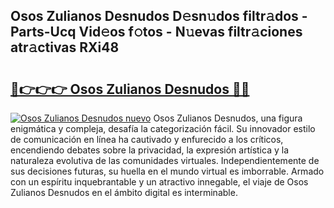 ## Osos Zulianos Desnudos D𝚎sn𝚞dos filtr𝚊dos - Parts-Ucq Vid𝚎os f𝚘tos - N𝚞evas filtr𝚊ciones atr𝚊ctivas RXi48

# <h2><a href="http://mb4dcen.tromn.icu/?c=Osos+Zulianos+Desnudos">🔗👉👉👉 Osos Zulianos Desnudos 🔗🔗</a></h2>

[![Osos Zulianos Desnudos nuevo](https://i.imgur.com/pEAQMta.gif)](http://mb4dcen.tromn.icu/?c=Osos+Zulianos+Desnudos)
Osos Zulianos Desnudos, una figura enigmática y compleja, desafía la categorización fácil. Su innovador estilo de comunicación en línea ha cautivado y enfurecido a los críticos, encendiendo debates sobre la privacidad, la expresión artística y la naturaleza evolutiva de las comunidades virtuales. Independientemente de sus decisiones futuras, su huella en el mundo virtual es imborrable. Armado con un espíritu inquebrantable y un atractivo innegable, el viaje de Osos Zulianos Desnudos en el ámbito digital es interminable.

